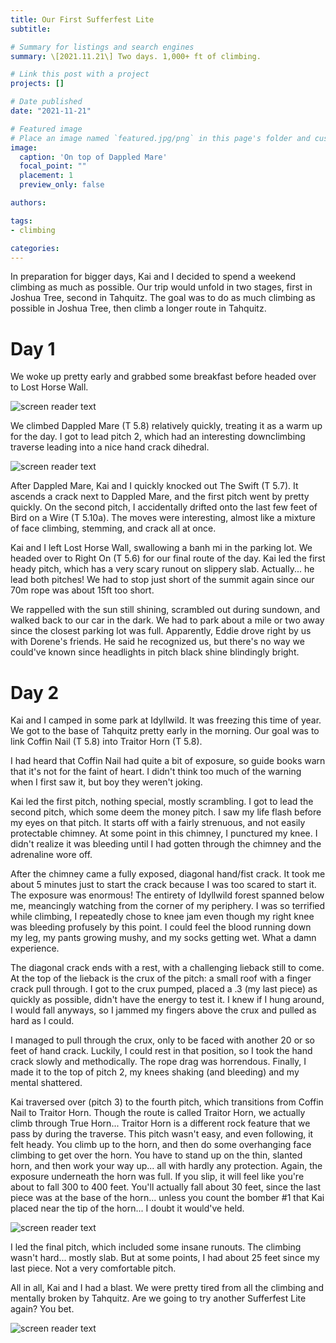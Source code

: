 ```yaml
---
title: Our First Sufferfest Lite
subtitle: 

# Summary for listings and search engines
summary: \[2021.11.21\] Two days. 1,000+ ft of climbing.

# Link this post with a project
projects: []

# Date published
date: "2021-11-21"

# Featured image
# Place an image named `featured.jpg/png` in this page's folder and customize its options here.
image:
  caption: 'On top of Dappled Mare'
  focal_point: ""
  placement: 1
  preview_only: false

authors:

tags:
- climbing

categories:
---
```


In preparation for bigger days, Kai and I decided to spend a weekend climbing as much as possible. Our trip would unfold in two stages, first in Joshua Tree, second in Tahquitz. The goal was to do as much climbing as possible in Joshua Tree, then climb a longer route in Tahquitz.

Day 1
=====

We woke up pretty early and grabbed some breakfast before headed over to Lost Horse Wall. 

![screen reader text](breakfast.jpg "Amazing breakfast burritos")

We climbed Dappled Mare (T 5.8) relatively quickly, treating it as a warm up for the day. I got to lead pitch 2, which had an interesting downclimbing traverse leading into a nice hand crack dihedral.

![screen reader text](kaistart.jpg "Lost Horse Wall")

After Dappled Mare, Kai and I quickly knocked out The Swift (T 5.7). It ascends a crack next to Dappled Mare, and the first pitch went by pretty quickly. On the second pitch, I accidentally drifted onto the last few feet of Bird on a Wire (T 5.10a). The moves were interesting, almost like a mixture of face climbing, stemming, and crack all at once.

Kai and I left Lost Horse Wall, swallowing a banh mi in the parking lot. We headed over to Right On (T 5.6) for our final route of the day. Kai led the first heady pitch, which has a very scary runout on slippery slab. Actually... he lead both pitches! We had to stop just short of the summit again since our 70m rope was about 15ft too short.

We rappelled with the sun still shining, scrambled out during sundown, and walked back to our car in the dark. We had to park about a mile or two away since the closest parking lot was full. Apparently, Eddie drove right by us with Dorene's friends. He said he recognized us, but there's no way we could've known since headlights in pitch black shine blindingly bright.

Day 2
=====

Kai and I camped in some park at Idyllwild. It was freezing this time of year. We got to the base of Tahquitz pretty early in the morning. Our goal was to link Coffin Nail (T 5.8) into Traitor Horn (T 5.8).

I had heard that Coffin Nail had quite a bit of exposure, so guide books warn that it's not for the faint of heart. I didn't think too much of the warning when I first saw it, but boy they weren't joking.

Kai led the first pitch, nothing special, mostly scrambling. I got to lead the second pitch, which some deem the money pitch. I saw my life flash before my eyes on that pitch. It starts off with a fairly strenuous, and not easily protectable chimney. At some point in this chimney, I punctured my knee. I didn't realize it was bleeding until I had gotten through the chimney and the adrenaline wore off.

After the chimney came a fully exposed, diagonal hand/fist crack. It took me about 5 minutes just to start the crack because I was too scared to start it. The exposure was enormous! The entirety of Idyllwild forest spanned below me, meancingly watching from the corner of my periphery. I was so terrified while climbing, I repeatedly chose to knee jam even though my right knee was bleeding profusely by this point. I could feel the blood running down my leg, my pants growing mushy, and my socks getting wet. What a damn experience.

The diagonal crack ends with a rest, with a challenging lieback still to come. At the top of the lieback is the crux of the pitch: a small roof with a finger crack pull through. I got to the crux pumped, placed a .3 (my last piece) as quickly as possible, didn't have the energy to test it. I knew if I hung around, I would fall anyways, so I jammed my fingers above the crux and pulled as hard as I could.

I managed to pull through the crux, only to be faced with another 20 or so feet of hand crack. Luckily, I could rest in that position, so I took the hand crack slowly and methodically. The rope drag was horrendous. Finally, I made it to the top of pitch 2, my knees shaking (and bleeding) and my mental shattered.

Kai traversed over (pitch 3) to the fourth pitch, which transitions from Coffin Nail to Traitor Horn. Though the route is called Traitor Horn, we actually climb through True Horn... Traitor Horn is a different rock feature that we pass by during the traverse. This pitch wasn't easy, and even following, it felt heady. You climb up to the horn, and then do some overhanging face climbing to get over the horn. You have to stand up on the thin, slanted horn, and then work your way up... all with hardly any protection. Again, the exposure underneath the horn was full. If you slip, it will feel like you're about to fall 300 to 400 feet. You'll actually fall about 30 feet, since the last piece was at the base of the horn... unless you count the bomber #1 that Kai placed near the tip of the horn... I doubt it would've held.

![screen reader text](truehorn.jpg "True Horn")

I led the final pitch, which included some insane runouts. The climbing wasn't hard... mostly slab. But at some points, I had about 25 feet since my last piece. Not a very comfortable pitch.

All in all, Kai and I had a blast. We were pretty tired from all the climbing and mentally broken by Tahquitz. Are we going to try another Sufferfest Lite again? You bet.

![screen reader text](summit.jpg "Finishing Coffin Nail into Traitor Horn")